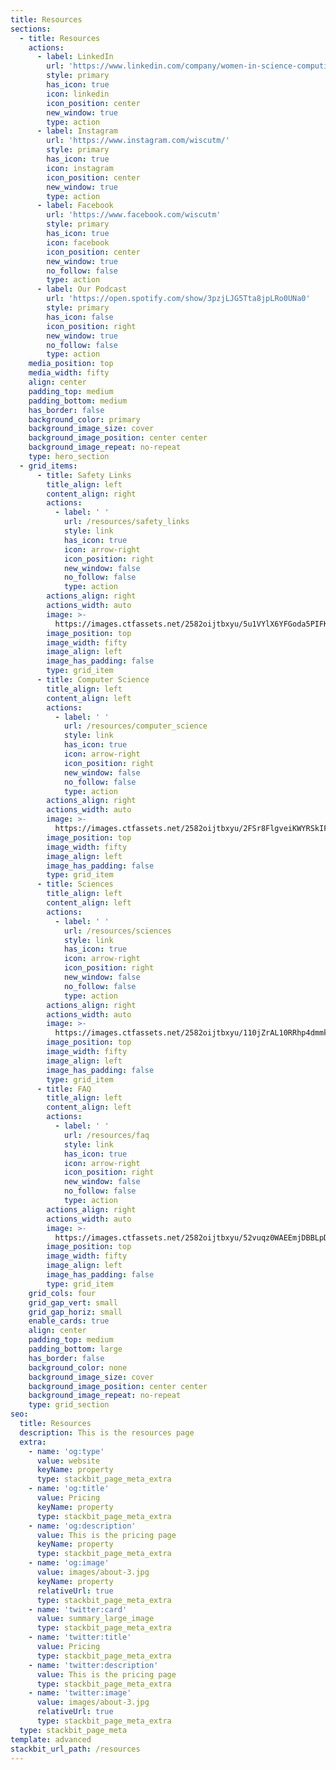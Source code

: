 ```yaml
---
title: Resources
sections:
  - title: Resources
    actions:
      - label: LinkedIn
        url: 'https://www.linkedin.com/company/women-in-science-computing/'
        style: primary
        has_icon: true
        icon: linkedin
        icon_position: center
        new_window: true
        type: action
      - label: Instagram
        url: 'https://www.instagram.com/wiscutm/'
        style: primary
        has_icon: true
        icon: instagram
        icon_position: center
        new_window: true
        type: action
      - label: Facebook
        url: 'https://www.facebook.com/wiscutm'
        style: primary
        has_icon: true
        icon: facebook
        icon_position: center
        new_window: true
        no_follow: false
        type: action
      - label: Our Podcast
        url: 'https://open.spotify.com/show/3pzjLJG5Tta8jpLRo0UNa0'
        style: primary
        has_icon: false
        icon_position: right
        new_window: true
        no_follow: false
        type: action
    media_position: top
    media_width: fifty
    align: center
    padding_top: medium
    padding_bottom: medium
    has_border: false
    background_color: primary
    background_image_size: cover
    background_image_position: center center
    background_image_repeat: no-repeat
    type: hero_section
  - grid_items:
      - title: Safety Links
        title_align: left
        content_align: right
        actions:
          - label: ' '
            url: /resources/safety_links
            style: link
            has_icon: true
            icon: arrow-right
            icon_position: right
            new_window: false
            no_follow: false
            type: action
        actions_align: right
        actions_width: auto
        image: >-
          https://images.ctfassets.net/2582oijtbxyu/5u1VYlX6YFGoda5PIFK1Ef/cd7ed07ad88151087f8fd36407924960/security-g587fb009c_1920.jpg
        image_position: top
        image_width: fifty
        image_align: left
        image_has_padding: false
        type: grid_item
      - title: Computer Science
        title_align: left
        content_align: left
        actions:
          - label: ' '
            url: /resources/computer_science
            style: link
            has_icon: true
            icon: arrow-right
            icon_position: right
            new_window: false
            no_follow: false
            type: action
        actions_align: right
        actions_width: auto
        image: >-
          https://images.ctfassets.net/2582oijtbxyu/2FSr8FlgveiKWYRSkIFg61/efd0d188b2e2a7b7a8146826173e03b1/network-g871db9d41_1280.jpg
        image_position: top
        image_width: fifty
        image_align: left
        image_has_padding: false
        type: grid_item
      - title: Sciences
        title_align: left
        content_align: left
        actions:
          - label: ' '
            url: /resources/sciences
            style: link
            has_icon: true
            icon: arrow-right
            icon_position: right
            new_window: false
            no_follow: false
            type: action
        actions_align: right
        actions_width: auto
        image: >-
          https://images.ctfassets.net/2582oijtbxyu/110jZrAL10RRhp4dmmkR6g/234d14b3ef3b6e329b4294fdf15fed73/dna-g89eff703d_1920.jpg
        image_position: top
        image_width: fifty
        image_align: left
        image_has_padding: false
        type: grid_item
      - title: FAQ
        title_align: left
        content_align: left
        actions:
          - label: ' '
            url: /resources/faq
            style: link
            has_icon: true
            icon: arrow-right
            icon_position: right
            new_window: false
            no_follow: false
            type: action
        actions_align: right
        actions_width: auto
        image: >-
          https://images.ctfassets.net/2582oijtbxyu/52vuqz0WAEEmjDBBLpD6V7/e73fe838e84e5346339de7fdcb3eb79b/question-mark-g965473c14_1920.jpg
        image_position: top
        image_width: fifty
        image_align: left
        image_has_padding: false
        type: grid_item
    grid_cols: four
    grid_gap_vert: small
    grid_gap_horiz: small
    enable_cards: true
    align: center
    padding_top: medium
    padding_bottom: large
    has_border: false
    background_color: none
    background_image_size: cover
    background_image_position: center center
    background_image_repeat: no-repeat
    type: grid_section
seo:
  title: Resources
  description: This is the resources page
  extra:
    - name: 'og:type'
      value: website
      keyName: property
      type: stackbit_page_meta_extra
    - name: 'og:title'
      value: Pricing
      keyName: property
      type: stackbit_page_meta_extra
    - name: 'og:description'
      value: This is the pricing page
      keyName: property
      type: stackbit_page_meta_extra
    - name: 'og:image'
      value: images/about-3.jpg
      keyName: property
      relativeUrl: true
      type: stackbit_page_meta_extra
    - name: 'twitter:card'
      value: summary_large_image
      type: stackbit_page_meta_extra
    - name: 'twitter:title'
      value: Pricing
      type: stackbit_page_meta_extra
    - name: 'twitter:description'
      value: This is the pricing page
      type: stackbit_page_meta_extra
    - name: 'twitter:image'
      value: images/about-3.jpg
      relativeUrl: true
      type: stackbit_page_meta_extra
  type: stackbit_page_meta
template: advanced
stackbit_url_path: /resources
---
```

